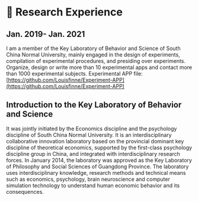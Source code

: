# 💬 Research Experience

## Jan. 2019- Jan. 2021
I am a member of the Key Laboratory of Behavior and Science of South China Normal University, mainly engaged in the design of experiments, compilation of experimental procedures, and presiding over experiments. Organize, design or write more than 10 experimental apps and contact more than 1000 experimental subjects. Experimental APP file: [https://github.com/Louisfinne/Experiment-APP](https://github.com/Louisfinne/Experiment-APP)    

## Introduction to the Key Laboratory of Behavior and Science  
It was jointly initiated by the Economics discipline and the psychology discipline of South China Normal University. It is an interdisciplinary collaborative innovation laboratory based on the provincial dominant key discipline of theoretical economics, supported by the first-class psychology discipline group in China, and integrated with interdisciplinary research forces. In January 2014, the laboratory was approved as the Key Laboratory of Philosophy and Social Sciences of Guangdong Province. The laboratory uses interdisciplinary knowledge, research methods and technical means such as economics, psychology, brain neuroscience and computer simulation technology to understand human economic behavior and its consequences.

